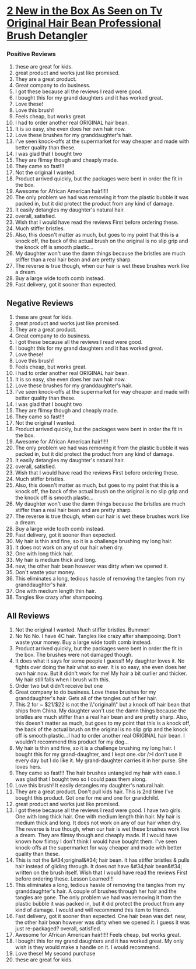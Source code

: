 # [2 New in the Box As Seen on Tv Original Hair Bean Professional Brush Detangler](https://products.checkmycream.com/products/2-New-in-the-Box-As-Seen-on-Tv-Original-Hair-Bean-Professional-Brush-Detangler.html)

### Positive Reviews

<ol>
      <li>these are great for kids.</li>
      <li>great product and works just like promised.</li>
      <li>They are a great product.</li>
      <li>Great company to do business.  </li>
      <li>I got these because all the reviews I read were good.</li>
      <li>I bought this for my grand daughters and it has worked great.</li>
      <li>Love these!</li>
      <li>Love this brush!  </li>
      <li>Feels cheap, but works great.</li>
      <li>I had to order another real ORIGINAL hair bean.</li>
      <li>It is so easy, she even does her own hair now.  </li>
      <li>Love these brushes for my granddaughter&#x27;s hair.  </li>
      <li>I&#x27;ve seen knock-offs at the supermarket for way cheaper and made with better quality than these.</li>
      <li>I was glad that I bought two</li>
      <li>They are flimsy though and cheaply made.</li>
      <li>They came so fast!!!</li>
      <li>Not the original I wanted.  </li>
      <li>Product arrived quickly, but the packages were bent in order the fit in the box.</li>
      <li>Awesome for African American hair!!!!!</li>
      <li>The only problem we had was removing it from the plastic bubble it was packed in, but it did protect the product from any kind of damage.  </li>
      <li>It easily detangles my daughter&#x27;s natural hair.</li>
      <li>overall, satisfied.</li>
      <li>Wish that I would have read the reviews First before ordering these.</li>
      <li>Much stiffer bristles.  </li>
      <li>Also, this doesn&#x27;t matter as much, but goes to my point that this is a knock off, the back of the actual brush on the original is no slip grip and the knock off is smooth plastic...</li>
      <li>My daughter won&#x27;t use the damn things because the bristles are much stiffer than a real hair bean and are pretty sharp.</li>
      <li>The reverse is true though, when our hair is wet these brushes work like a dream.</li>
      <li>Buy a large wide tooth comb instead.</li>
      <li>Fast delivery, got it sooner than expected.  </li>
</ol>


<h2>Negative Reviews</h2>
<ol>
<li> these are great for kids.</li>
<li> great product and works just like promised.</li>
<li> They are a great product.</li>
<li> Great company to do business.  </li>
<li> I got these because all the reviews I read were good.</li>
<li> I bought this for my grand daughters and it has worked great.</li>
<li> Love these!</li>
<li> Love this brush!  </li>
<li> Feels cheap, but works great.</li>
<li> I had to order another real ORIGINAL hair bean.</li>
<li> It is so easy, she even does her own hair now.  </li>
<li> Love these brushes for my granddaughter&#x27;s hair.  </li>
<li> I&#x27;ve seen knock-offs at the supermarket for way cheaper and made with better quality than these.</li>
<li> I was glad that I bought two</li>
<li> They are flimsy though and cheaply made.</li>
<li> They came so fast!!!</li>
<li> Not the original I wanted.  </li>
<li> Product arrived quickly, but the packages were bent in order the fit in the box.</li>
<li> Awesome for African American hair!!!!!</li>
<li> The only problem we had was removing it from the plastic bubble it was packed in, but it did protect the product from any kind of damage.  </li>
<li> It easily detangles my daughter&#x27;s natural hair.</li>
<li> overall, satisfied.</li>
<li> Wish that I would have read the reviews First before ordering these.</li>
<li> Much stiffer bristles.  </li>
<li> Also, this doesn&#x27;t matter as much, but goes to my point that this is a knock off, the back of the actual brush on the original is no slip grip and the knock off is smooth plastic...</li>
<li> My daughter won&#x27;t use the damn things because the bristles are much stiffer than a real hair bean and are pretty sharp.</li>
<li> The reverse is true though, when our hair is wet these brushes work like a dream.</li>
<li> Buy a large wide tooth comb instead.</li>
<li> Fast delivery, got it sooner than expected.  </li>
<li> My hair is thin and fine, so it is a challenge brushing my long hair.  </li>
<li> It does not work on any of our hair when dry.</li>
<li> One with long thick hair.</li>
<li> My hair is medium thick and long.</li>
<li> new, the other hair bean however was dirty when we opened it.  </li>
<li> Don&#x27;t waste your money.  </li>
<li> This eliminates a long, tedious hassle of removing the tangles from my granddaughter&#x27;s hair.  </li>
<li> One with medium length thin hair.</li>
<li> Tangles like crazy after shampooing.  </li>
</ol>

<h2>All Reviews</h2>

<ol>
    <li> Not the original I wanted.  Much stiffer bristles.  Bummer!</li>
    <li> No No No.  I have 4C hair.  Tangles like crazy after shampooing.  Don&#x27;t waste your money.  Buy a large wide tooth comb instead.</li>
    <li> Product arrived quickly, but the packages were bent in order the fit in the box. The brushes were not damaged though.</li>
    <li> It does what it says for some people I guess!!  My daughter loves it.  No fights over doing the hair what so ever.  It is so easy, she even does her own hair now.  But it didn&#x27;t work for me!  My hair a bit curlier and thicker.  My hair still falls when I brush with this.</li>
    <li> Order two but didn&#x27;t receive but one</li>
    <li> Great company to do business.  Love these brushes for my granddaughter&#x27;s hair.  Gets all of the tangles out of her hair.</li>
    <li> This 2 for ~ $21/$22 is not the \\&quot;original\\&quot; but a knock off hair bean that ships from China. My daughter won&#x27;t use the damn things because the bristles are much stiffer than a real hair bean and are pretty sharp. Also, this doesn&#x27;t matter as much, but goes to my point that this is a knock off, the back of the actual brush on the original is no slip grip and the knock off is smooth plastic...I had to order another real ORIGINAL hair bean. I wouldn&#x27;t recommend this product for my dog...</li>
    <li> My hair is thin and fine, so it is a challenge brushing my long hair.  I bought this for my grand-daughter, and I kept one.&lt;br /&gt;I don&#x27;t use it every day but I do like it.  My grand-daughter carries it in her purse.  She loves hers.</li>
    <li> They came so fast!!! The hair brushes untangled my hair with ease.  I was glad that I bought two so I could pass them along.</li>
    <li> Love this brush!  It easily detangles my daughter&#x27;s natural hair.</li>
    <li> They are a great product. Don&#x27;t pull kids hair. This is 2nd time I&#x27;ve bought this product. Got one for me and one for grandchild.</li>
    <li> great product and works just like promised.</li>
    <li> I got these because all the reviews I read were good. I have two girls. One with long thick hair. One with medium length thin hair. My hair is medium thick and long. It does not work on any of our hair when dry. The reverse is true though, when our hair is wet these brushes work like a dream. They are flimsy though and cheaply made. If I would have known how flimsy I don&#x27;t think I would have bought them. I&#x27;ve seen knock-offs at the supermarket for way cheaper and made with better quality than these.</li>
    <li> This is not the &amp;#34;original&amp;#34; hair bean. It has stiffer bristles &amp; pulls hair instead of gliding through.  It does not have &amp;#34;hair bean&amp;#34; written on the brush itself. Wish that I would have read the reviews First before ordering these. Lesson Learned!!!</li>
    <li> This eliminates a long, tedious hassle of removing the tangles from my granddaughter&#x27;s hair.  A couple of brushes through her hair and the tangles are gone.  The only problem we had was removing it from the plastic bubble it was packed in, but it did protect the product from any kind of damage.  I would and will recommend this item to friends.</li>
    <li> Fast delivery, got it sooner than expected.  One hair bean was def. new, the other hair bean however was dirty when we opened it.  I guess it was just re-packaged?  overall, satisfied.</li>
    <li> Awesome for African American hair!!!!! Feels cheap, but works great.</li>
    <li> I bought this for my grand daughters and it has worked great. My only wish is they would make a handle on it. I would recommend.</li>
    <li> Love these! My second purchase</li>
    <li> these are great for kids.</li>
</ol>





